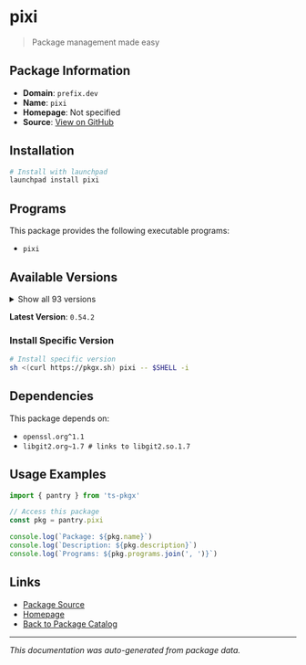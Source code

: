 # pixi

> Package management made easy

## Package Information

- **Domain**: `prefix.dev`
- **Name**: `pixi`
- **Homepage**: Not specified
- **Source**: [View on GitHub](https://github.com/pkgxdev/pantry/tree/main/projects/prefix.dev/package.yml)

## Installation

```bash
# Install with launchpad
launchpad install pixi
```

## Programs

This package provides the following executable programs:

- `pixi`

## Available Versions

<details>
<summary>Show all 93 versions</summary>

- `0.54.2`, `0.54.1`, `0.54.0`, `0.53.0`, `0.52.0`
- `0.51.0`, `0.50.2`, `0.50.1`, `0.50.0`, `0.49.0`
- `0.48.2`, `0.48.1`, `0.48.0`, `0.47.0`, `0.46.0`
- `0.45.0`, `0.44.0`, `0.43.3`, `0.43.2`, `0.43.1`
- `0.43.0`, `0.42.1`, `0.42.0`, `0.41.4`, `0.41.3`
- `0.41.2`, `0.41.1`, `0.41.0`, `0.40.3`, `0.40.2`
- `0.40.1`, `0.40.0`, `0.39.5`, `0.39.4`, `0.39.3`
- `0.39.2`, `0.39.1`, `0.39.0`, `0.38.0`, `0.37.0`
- `0.36.0`, `0.35.0`, `0.34.0`, `0.33.0`, `0.32.2`
- `0.32.1`, `0.32.0`, `0.31.0`, `0.30.0`, `0.29.0`
- `0.28.2`, `0.28.1`, `0.28.0`, `0.27.1`, `0.27.0`
- `0.26.1`, `0.26.0`, `0.25.0`, `0.24.2`, `0.24.1`
- `0.24.0`, `0.23.0`, `0.22.0`, `0.21.1`, `0.21.0`
- `0.20.1`, `0.20.0`, `0.19.1`, `0.19.0`, `0.18.0`
- `0.17.1`, `0.17.0`, `0.16.1`, `0.16.0`, `0.15.2`
- `0.15.1`, `0.15.0`, `0.14.0`, `0.13.0`, `0.12.0`
- `0.11.1`, `0.11.0`, `0.10.0`, `0.9.1`, `0.9.0`
- `0.8.0`, `0.7.0`, `0.6.0`, `0.5.0`, `0.4.0`
- `0.3.0`, `0.2.0`, `0.1.0`

</details>

**Latest Version**: `0.54.2`

### Install Specific Version

```bash
# Install specific version
sh <(curl https://pkgx.sh) pixi -- $SHELL -i
```

## Dependencies

This package depends on:

- `openssl.org^1.1`
- `libgit2.org~1.7 # links to libgit2.so.1.7`

## Usage Examples

```typescript
import { pantry } from 'ts-pkgx'

// Access this package
const pkg = pantry.pixi

console.log(`Package: ${pkg.name}`)
console.log(`Description: ${pkg.description}`)
console.log(`Programs: ${pkg.programs.join(', ')}`)
```

## Links

- [Package Source](https://github.com/pkgxdev/pantry/tree/main/projects/prefix.dev/package.yml)
- [Homepage](#)
- [Back to Package Catalog](../../package-catalog.md)

---

*This documentation was auto-generated from package data.*
